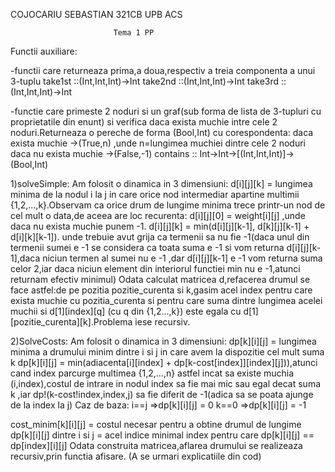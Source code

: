 COJOCARIU SEBASTIAN 321CB
UPB ACS

					       Tema 1 PP
Functii auxiliare:

-functii care returneaza prima,a doua,respectiv a treia componenta a unui 3-tuplu
take1st ::(Int,Int,Int)->Int
take2nd ::(Int,Int,Int)->Int
take3rd ::(Int,Int,Int)->Int


-functie care primeste 2 noduri si un graf(sub forma de lista de 3-tupluri cu proprietatile 
din enunt) si verifica daca exista muchie intre cele 2 noduri.Returneaza o pereche de forma 
(Bool,Int) cu corespondenta:
	daca exista muchie ->(True,n) ,unde n=lungimea muchiei dintre cele 2 noduri
	daca nu exista muchie ->(False,-1) 
contains :: Int->Int->[(Int,Int,Int)]->(Bool,Int) 


1)solveSimple:
	Am folosit o dinamica in 3 dimensiuni:
d[i][j][k] = lungimea minima de la nodul i la j in care orice nod intermediar
	apartine multimii {1,2,...,k}.Observam ca orice drum de lungime minima trece
	printr-un nod de cel mult o data,de aceea are loc recurenta:
d[i][j][0] = weight[i][j] ,unde daca nu exista muchie punem -1.
d[i][j][k] = min(d[i][j][k-1], d[k][j][k-1] + d[i][k][k-1]).
	unde trebuie avut grija ca termenii sa nu fie -1(daca unul din termenii sumei e 
	-1 se considera ca toata suma e -1 si vom returna d[i][j][k-1],daca niciun termen
	al sumei nu e -1 ,dar d[i][j][k-1] e -1 vom returna suma celor 2,iar daca niciun
	element din interiorul functiei min nu e -1,atunci returnam efectiv minimul) 
Odata calculat matricea d,refacerea drumul se face astfel:de pe pozitia pozitie_curenta
si k,gasim acel index pentru care exista muchie cu pozitia_curenta si pentru care suma
dintre lungimea acelei muchii si d[1][index][q] (cu q din {1,2...,k}) este egala cu
d[1][pozitie_curenta][k].Problema iese recursiv.


2)SolveCosts:
	Am folosit o dinamica in 3 dimensiuni:
dp[k][i][j] = lungimea minima a drumului minim dintre i si j in care avem la dispozitie cel mult 
			  suma k
dp[k][i][j] = min(adiacenta[i][index] + dp[k-cost[index]][index][j])),atunci cand index parcurge
			 multimea {1,2,...,n} astfel incat sa existe muchia (i,index),costul de intrare in nodul
			 index sa fie mai mic sau egal decat suma k ,iar dp!(k-cost!index,index,j) sa fie diferit 
			 de -1(adica sa se poata ajunge de la index la j)
Caz de baza: i==j =>dp[k][i][j] = 0
			 k==0 =>dp[k][i][j] = -1			  

cost_minim[k][i][j] = costul necesar pentru a obtine drumul de lungime dp[k][i][j] dintre i si j
					= acel indice minimal index pentru care dp[k][i][j] == dp[index][i][j]
Odata construita matricea,aflarea drumului se realizeaza recursiv,prin functia afisare.
(A se urmari explicatiile din cod)					 
